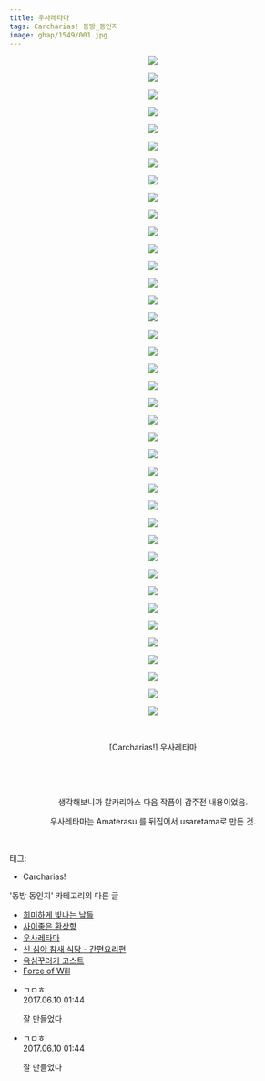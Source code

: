 ```yaml
---
title: 우사레타마
tags: Carcharias! 동방_동인지
image: ghap/1549/001.jpg
---
```

<div class="article">
<p style="text-align: center; clear: none; float: none;"><img src="{{ site.nasurl }}/ghap/1549/001.jpg"/></p>
<p style="text-align: center; clear: none; float: none;"><img src="{{ site.nasurl }}/ghap/1549/002.jpg"/></p>
<p style="text-align: center; clear: none; float: none;"><img src="{{ site.nasurl }}/ghap/1549/003.jpg"/></p>
<p style="text-align: center; clear: none; float: none;"><img src="{{ site.nasurl }}/ghap/1549/004.jpg"/></p>
<p style="text-align: center; clear: none; float: none;"><img src="{{ site.nasurl }}/ghap/1549/005.jpg"/></p>
<p style="text-align: center; clear: none; float: none;"><img src="{{ site.nasurl }}/ghap/1549/006.jpg"/></p>
<p style="text-align: center; clear: none; float: none;"><img src="{{ site.nasurl }}/ghap/1549/007.jpg"/></p>
<p style="text-align: center; clear: none; float: none;"><img src="{{ site.nasurl }}/ghap/1549/008.jpg"/></p>
<p style="text-align: center; clear: none; float: none;"><img src="{{ site.nasurl }}/ghap/1549/009.jpg"/></p>
<p style="text-align: center; clear: none; float: none;"><img src="{{ site.nasurl }}/ghap/1549/010.jpg"/></p>
<p style="text-align: center; clear: none; float: none;"><img src="{{ site.nasurl }}/ghap/1549/011.jpg"/></p>
<p style="text-align: center; clear: none; float: none;"><img src="{{ site.nasurl }}/ghap/1549/012.jpg"/></p>
<p style="text-align: center; clear: none; float: none;"><img src="{{ site.nasurl }}/ghap/1549/013.jpg"/></p>
<p style="text-align: center; clear: none; float: none;"><img src="{{ site.nasurl }}/ghap/1549/014.jpg"/></p>
<p style="text-align: center; clear: none; float: none;"><img src="{{ site.nasurl }}/ghap/1549/015.jpg"/></p>
<p style="text-align: center; clear: none; float: none;"><img src="{{ site.nasurl }}/ghap/1549/016.jpg"/></p>
<p style="text-align: center; clear: none; float: none;"><img src="{{ site.nasurl }}/ghap/1549/017.jpg"/></p>
<p style="text-align: center; clear: none; float: none;"><img src="{{ site.nasurl }}/ghap/1549/018.jpg"/></p>
<p style="text-align: center; clear: none; float: none;"><img src="{{ site.nasurl }}/ghap/1549/019.jpg"/></p>
<p style="text-align: center; clear: none; float: none;"><img src="{{ site.nasurl }}/ghap/1549/020.jpg"/></p>
<p style="text-align: center; clear: none; float: none;"><img src="{{ site.nasurl }}/ghap/1549/021.jpg"/></p>
<p style="text-align: center; clear: none; float: none;"><img src="{{ site.nasurl }}/ghap/1549/022.jpg"/></p>
<p style="text-align: center; clear: none; float: none;"><img src="{{ site.nasurl }}/ghap/1549/023.jpg"/></p>
<p style="text-align: center; clear: none; float: none;"><img src="{{ site.nasurl }}/ghap/1549/024.jpg"/></p>
<p style="text-align: center; clear: none; float: none;"><img src="{{ site.nasurl }}/ghap/1549/025.jpg"/></p>
<p style="text-align: center; clear: none; float: none;"><img src="{{ site.nasurl }}/ghap/1549/026.jpg"/></p>
<p style="text-align: center; clear: none; float: none;"><img src="{{ site.nasurl }}/ghap/1549/027.jpg"/></p>
<p style="text-align: center; clear: none; float: none;"><img src="{{ site.nasurl }}/ghap/1549/028.jpg"/></p>
<p style="text-align: center; clear: none; float: none;"><img src="{{ site.nasurl }}/ghap/1549/029.jpg"/></p>
<p style="text-align: center; clear: none; float: none;"><img src="{{ site.nasurl }}/ghap/1549/030.jpg"/></p>
<p style="text-align: center; clear: none; float: none;"><img src="{{ site.nasurl }}/ghap/1549/031.jpg"/></p>
<p style="text-align: center; clear: none; float: none;"><img src="{{ site.nasurl }}/ghap/1549/032.jpg"/></p>
<p style="text-align: center; clear: none; float: none;"><img src="{{ site.nasurl }}/ghap/1549/033.jpg"/></p>
<p style="text-align: center; clear: none; float: none;"><img src="{{ site.nasurl }}/ghap/1549/034.jpg"/></p>
<p style="text-align: center; clear: none; float: none;"><img src="{{ site.nasurl }}/ghap/1549/035.jpg"/></p>
<p style="text-align: center; clear: none; float: none;"><img src="{{ site.nasurl }}/ghap/1549/036.jpg"/></p>
<p style="text-align: center; clear: none; float: none;"><img src="{{ site.nasurl }}/ghap/1549/037.jpg"/></p>
<p style="text-align: center; clear: none; float: none;"><img src="{{ site.nasurl }}/ghap/1549/038.jpg"/></p>
<p style="text-align: center; clear: none; float: none;"><img src="{{ site.nasurl }}/ghap/1549/039.jpg"/></p>
<p style="text-align: center; clear: none; float: none;"><br/></p>
<p style="text-align: center; clear: none; float: none;">[Carcharias!] 우사레타마</p>
<p style="text-align: center; clear: none; float: none;"><br/></p>
<p style="text-align: center; clear: none; float: none;"><br/></p>
<p style="text-align: center; clear: none; float: none;">생각해보니까 칼카리아스 다음 작품이 감주전 내용이었음.</p>
<p style="text-align: center; clear: none; float: none;">우사레타마는 Amaterasu 를 뒤집어서 usaretama로 만든 것.</p>
<p><br/></p>
</div><div class="tagTrail">
<p>태그: </p>
<ul>
<li>Carcharias!</li>
</ul>
</div><div class="another">
<p>'동방 동인지' 카테고리의 다른 글</p>
<ul>
<li><a href="/2016-08-13-ghap_1551">희미하게 빛나는 날들</a></li>
<li><a href="/2016-08-13-ghap_1550">사이좋은 환상향</a></li>
<li><a href="/2016-08-13-ghap_1549">우사레타마</a></li>
<li><a href="/2016-08-13-ghap_1548">신 심야 참새 식당 - 간편요리편</a></li>
<li><a href="/2016-08-13-ghap_1547">욕심꾸러기 고스트</a></li>
<li><a href="/2016-08-13-ghap_1546">Force of Will</a></li>
</ul>
</div><div class="cb_module cb_fluid">
<div class="cb_wrt cb_profile">
<div class="comment">
<ul>
<li class="cb_thumb_off" id="comment15009795">
<div class="cb_comment_area">
<div class="cb_info_area">
<div class="cb_section">
<span class="cb_nick_name">ㄱㅁㅎ</span>
</div>
<div class="cb_section">
<span class="cb_date">2017.06.10 01:44 </span>
</div>
</div>
<div class="cb_dsc_comment">
<p class="cb_dsc">
											잘 만들었다
										</p>
</div>
</div></li>
<li class="cb_thumb_off" id="comment15009796">
<div class="cb_comment_area">
<div class="cb_info_area">
<div class="cb_section">
<span class="cb_nick_name">ㄱㅁㅎ</span>
</div>
<div class="cb_section">
<span class="cb_date">2017.06.10 01:44 </span>
</div>
</div>
<div class="cb_dsc_comment">
<p class="cb_dsc">
											잘 만들었다
										</p>
</div>
</div></li>
</ul>
</div>
</div><!-- commentList close -->
</div>